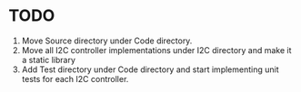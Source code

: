 
# TODO
1. Move Source directory under Code directory.
2. Move all I2C controller implementations under I2C directory and make it a static library
3. Add Test directory under Code directory and start implementing unit tests for each I2C controller.
